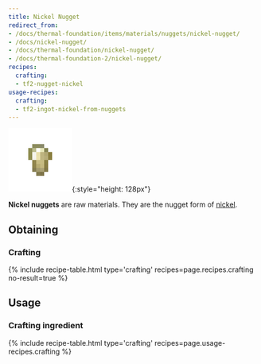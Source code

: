 ```yaml
---
title: Nickel Nugget
redirect_from:
- /docs/thermal-foundation/items/materials/nuggets/nickel-nugget/
- /docs/nickel-nugget/
- /docs/thermal-foundation/nickel-nugget/
- /docs/thermal-foundation-2/nickel-nugget/
recipes:
  crafting:
  - tf2-nugget-nickel
usage-recipes:
  crafting:
  - tf2-ingot-nickel-from-nuggets
---
```


![Nickel nugget](/assets/images/thermal-foundation-2/nugget-nickel.png){:style="height: 128px"}


**Nickel nuggets** are raw materials. They are the nugget form of
[nickel](/docs/1.12/thermal-foundation-2/nickel-ingot/).


Obtaining
---------

### Crafting
{% include recipe-table.html type='crafting' recipes=page.recipes.crafting no-result=true %}


Usage
-----

### Crafting ingredient
{% include recipe-table.html type='crafting' recipes=page.usage-recipes.crafting %}
